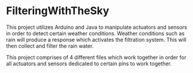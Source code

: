 # FilteringWithTheSky
This project utilizes Arduino and Java to manipulate actuators and sensors in order to detect certain weather conditions. Weather conditions such as rain will produce a response which activates the filtration system. This will then collect and filter the rain water.

This project comprises of 4 different files which work together in order for all actuators and sensors dedicated to certain pins to work together.
